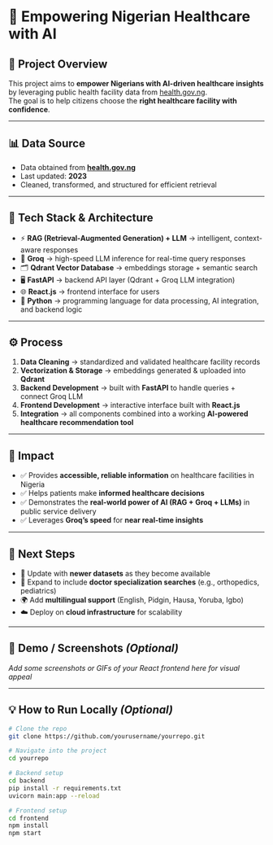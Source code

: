 # 🏥 Empowering Nigerian Healthcare with AI  

## 📌 Project Overview  
This project aims to **empower Nigerians with AI-driven healthcare insights** by leveraging public health facility data from [health.gov.ng](https://health.gov.ng).  
The goal is to help citizens choose the **right healthcare facility with confidence**.  

---

## 📊 Data Source  
- Data obtained from **[health.gov.ng](https://health.gov.ng)**  
- Last updated: **2023**  
- Cleaned, transformed, and structured for efficient retrieval  

---

## 🧠 Tech Stack & Architecture  
- ⚡ **RAG (Retrieval-Augmented Generation) + LLM** → intelligent, context-aware responses  
- 🚀 **Groq** → high-speed LLM inference for real-time query responses  
- 🗂 **Qdrant Vector Database** → embeddings storage + semantic search  
- 🖥 **FastAPI** → backend API layer (Qdrant + Groq LLM integration)  
- 🌐 **React.js** → frontend interface for users  
- 🐍 **Python** → programming language for data processing, AI integration, and backend logic  

---

## ⚙️ Process  
1. **Data Cleaning** → standardized and validated healthcare facility records  
2. **Vectorization & Storage** → embeddings generated & uploaded into **Qdrant**  
3. **Backend Development** → built with **FastAPI** to handle queries + connect Groq LLM  
4. **Frontend Development** → interactive interface built with **React.js**  
5. **Integration** → all components combined into a working **AI-powered healthcare recommendation tool**  

---

## 🚀 Impact  
- ✅ Provides **accessible, reliable information** on healthcare facilities in Nigeria  
- ✅ Helps patients make **informed healthcare decisions**  
- ✅ Demonstrates the **real-world power of AI (RAG + Groq + LLMs)** in public service delivery  
- ✅ Leverages **Groq’s speed** for **near real-time insights**  

---

## 🔮 Next Steps  
- 🔄 Update with **newer datasets** as they become available  
- 🏥 Expand to include **doctor specialization searches** (e.g., orthopedics, pediatrics)  
- 🌍 Add **multilingual support** (English, Pidgin, Hausa, Yoruba, Igbo)  
- ☁️ Deploy on **cloud infrastructure** for scalability  

---

## 📸 Demo / Screenshots *(Optional)*  
_Add some screenshots or GIFs of your React frontend here for visual appeal_  

---

## 💡 How to Run Locally *(Optional)*  
```bash
# Clone the repo
git clone https://github.com/yourusername/yourrepo.git  

# Navigate into the project
cd yourrepo  

# Backend setup
cd backend
pip install -r requirements.txt
uvicorn main:app --reload  

# Frontend setup
cd frontend
npm install
npm start  
